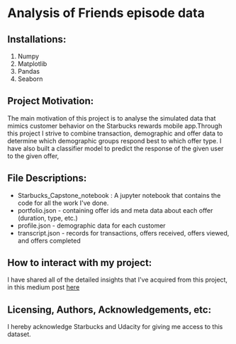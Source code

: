 # Analysis of Friends episode data
## Installations:
1. Numpy
2. Matplotlib
3. Pandas
4. Seaborn

## Project Motivation:
The main motivation of this project is to analyse the simulated data that mimics customer behavior on the Starbucks rewards mobile app.Through this project I strive to combine transaction, demographic and offer data to determine which demographic groups respond best to which offer type. I have also built a classifier model to predict the response of the given user to the given offer,

## File Descriptions:
- Starbucks_Capstone_notebook : A jupyter notebook that contains the code for all the work I've done.
- portfolio.json - containing offer ids and meta data about each offer (duration, type, etc.)
- profile.json - demographic data for each customer
- transcript.json - records for transactions, offers received, offers viewed, and offers completed

## How to interact with my project:
I have shared all of the detailed insights that I've acquired from this project, in this medium post [here](https://medium.com/@Janani2718/what-does-data-tell-about-starbucks-offers-d896b5a37c68)

##  Licensing, Authors, Acknowledgements, etc:
I hereby acknowledge Starbucks and Udacity for giving me access to this dataset.

